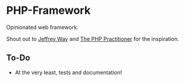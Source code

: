 # PHP-Framework

Opinionated web framework.

Shout out to [Jeffrey Way](https://github.com/JeffreyWay) and [The PHP Practitioner](https://laracasts.com/series/php-for-beginners) for the inspiration.

## To-Do

- At the very least, tests and documentation!
